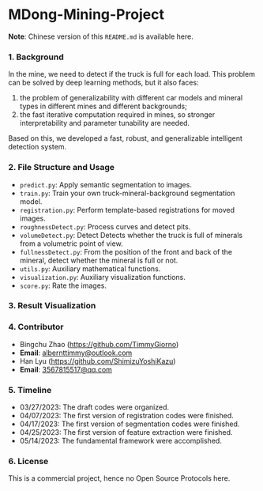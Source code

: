 # MDong-Mining-Project

**Note**: Chinese version of this `README.md` is available here.

### 1. Background
In the mine, we need to detect if the truck is full 
for each load. This problem can be solved 
by deep learning methods, but it also faces: 
1. the problem of generalizability with different car models and mineral types in different mines and different backgrounds; 
2. the fast iterative computation required in mines, so stronger interpretability and parameter tunability are needed.

Based on this, we developed a fast, robust, 
and generalizable intelligent detection system.


### 2. File Structure and Usage
- `predict.py`: Apply semantic segmentation to images.
- `train.py`: Train your own truck-mineral-background segmentation model.
- `registration.py`: Perform template-based registrations for moved images.
- `roughnessDetect.py`: Process curves and detect pits.
- `volumeDetect.py`: Detect Detects whether the truck is full of minerals from a volumetric point of view.
- `fullnessDetect.py`: From the position of the front and back of the mineral, detect whether the mineral is full or not.
- `utils.py`: Auxiliary mathematical functions.
- `visualization.py`: Auxiliary visualization functions.
- `score.py`: Rate the images.

### 3. Result Visualization



### 4. Contributor
- Bingchu Zhao (https://github.com/TimmyGiorno)
- **Email**: albernttimmy@outlook.com
- Han Lyu (https://github.com/ShimizuYoshiKazu)
- **Email**: 3567815517@qq.com
 
### 5. Timeline
- 03/27/2023: The draft codes were organized.
- 04/07/2023: The first version of registration codes were finished.
- 04/17/2023: The first version of segmentation codes were finished.
- 04/25/2023: The first version of feature extraction were finished.
- 05/14/2023: The fundamental framework were accomplished. 


### 6. License
This is a commercial project, hence no Open Source Protocols here.  
